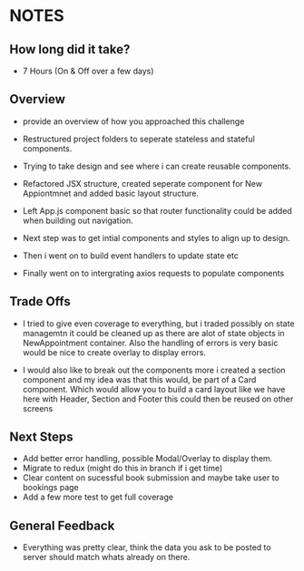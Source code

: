 # NOTES

## How long did it take?

- 7 Hours (On & Off over a few days)

## Overview
- provide an overview of how you approached this challenge

- Restructured project folders to seperate stateless and stateful components.
- Trying to take design and see where i can create reusable components.
- Refactored JSX structure, created seperate component for New Appiontmnet and added basic layout structure.
- Left App.js component basic so that router functionality could be added when building out navigation.
- Next step was to get intial components and styles to align up to design.
- Then i went on to build event handlers to update state etc
- Finally went on to intergrating axios requests to populate components 

## Trade Offs
- I tried to give even coverage to everything, but i traded possibly on state managemtn it could be cleaned up as there are alot of
state objects in NewAppointment container. Also the handling of errors is very basic would be nice to create overlay to display errors.

- I would also like to break out the components more i created a section component and my idea was that this would, be part of a Card component.
Which would allow you to build a card layout like we have here with Header, Section and Footer this could then be reused on other screens

## Next Steps
- Add better error handling, possible Modal/Overlay to display them.
- Migrate to redux (might do this in branch if i get time)
- Clear content on sucessful book submission and maybe take user to bookings page
- Add a few more test to get full coverage

## General Feedback

- Everything was pretty clear, think the data you ask to be posted to server should match whats already on there.